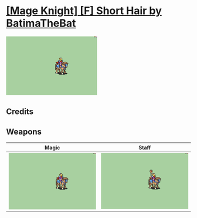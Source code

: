 # [\[Mage Knight\] \[F\] Short Hair by BatimaTheBat](./)

<img src="./6.%20Magic/Magic_000.png" alt="[Mage Knight] [F] Short Hair by BatimaTheBat standing" />

## Credits



## Weapons


|Magic |Staff |
|  :---: | :---: |
| <img alt="Magic animation" src="./6.%20Magic/Magic.gif" /> | <img alt="Staff animation" src="./7.%20Staff/Staff.gif" /> |
